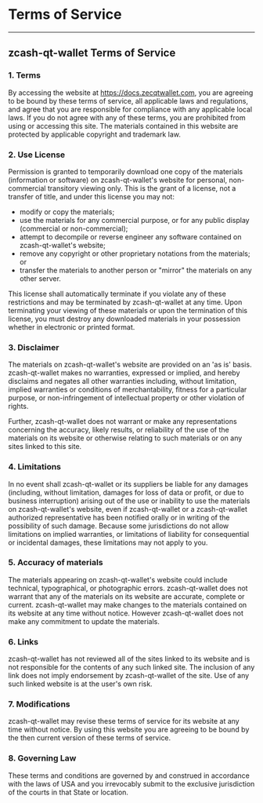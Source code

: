 # Terms of Service

---
										
## zcash-qt-wallet Terms of Service

### 1. Terms

By accessing the website at https://docs.zecqtwallet.com, you are agreeing to be bound by these terms of service, all applicable laws and regulations, and agree that you are responsible for compliance with any applicable local laws. If you do not agree with any of these terms, you are prohibited from using or accessing this site. The materials contained in this website are protected by applicable copyright and trademark law.

### 2. Use License
Permission is granted to temporarily download one copy of the materials (information or software) on zcash-qt-wallet's website for personal, non-commercial transitory viewing only. This is the grant of a license, not a transfer of title, and under this license you may not:
      
* modify or copy the materials;
* use the materials for any commercial purpose, or for any public display (commercial or non-commercial);
* attempt to decompile or reverse engineer any software contained on zcash-qt-wallet's website;
* remove any copyright or other proprietary notations from the materials; or
* transfer the materials to another person or "mirror" the materials on any other server.
      
    
This license shall automatically terminate if you violate any of these restrictions and may be terminated by zcash-qt-wallet at any time. Upon terminating your viewing of these materials or upon the termination of this license, you must destroy any downloaded materials in your possession whether in electronic or printed format.
  

### 3. Disclaimer
The materials on zcash-qt-wallet's website are provided on an 'as is' basis. zcash-qt-wallet makes no warranties, expressed or implied, and hereby disclaims and negates all other warranties including, without limitation, implied warranties or conditions of merchantability, fitness for a particular purpose, or non-infringement of intellectual property or other violation of rights.

Further, zcash-qt-wallet does not warrant or make any representations concerning the accuracy, likely results, or reliability of the use of the materials on its website or otherwise relating to such materials or on any sites linked to this site.
  

### 4. Limitations
In no event shall zcash-qt-wallet or its suppliers be liable for any damages (including, without limitation, damages for loss of data or profit, or due to business interruption) arising out of the use or inability to use the materials on zcash-qt-wallet's website, even if zcash-qt-wallet or a zcash-qt-wallet authorized representative has been notified orally or in writing of the possibility of such damage. Because some jurisdictions do not allow limitations on implied warranties, or limitations of liability for consequential or incidental damages, these limitations may not apply to you.

### 5. Accuracy of materials
The materials appearing on zcash-qt-wallet's website could include technical, typographical, or photographic errors. zcash-qt-wallet does not warrant that any of the materials on its website are accurate, complete or current. zcash-qt-wallet may make changes to the materials contained on its website at any time without notice. However zcash-qt-wallet does not make any commitment to update the materials.

### 6. Links
zcash-qt-wallet has not reviewed all of the sites linked to its website and is not responsible for the contents of any such linked site. The inclusion of any link does not imply endorsement by zcash-qt-wallet of the site. Use of any such linked website is at the user's own risk.

### 7. Modifications
zcash-qt-wallet may revise these terms of service for its website at any time without notice. By using this website you are agreeing to be bound by the then current version of these terms of service.

### 8. Governing Law
These terms and conditions are governed by and construed in accordance with the laws of USA and you irrevocably submit to the exclusive jurisdiction of the courts in that State or location.
									